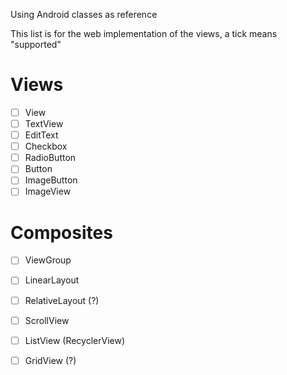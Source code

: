 Using Android classes as reference

This list is for the web implementation of the views, a tick means "supported"

# Views
- [ ] View
- [ ] TextView
- [ ] EditText
- [ ] Checkbox
- [ ] RadioButton
- [ ] Button
- [ ] ImageButton
- [ ] ImageView

# Composites
- [ ] ViewGroup
- [ ] LinearLayout
- [ ] RelativeLayout (?)
- [ ] ScrollView
- [ ] ListView (RecyclerView)
- [ ] GridView (?)


